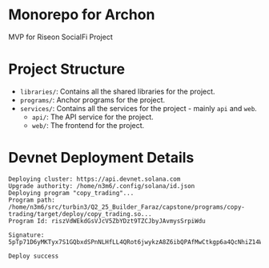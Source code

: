 # Monorepo for Archon
MVP for Riseon SocialFi Project

# Project Structure

- `libraries/`: Contains all the shared libraries for the project.
- `programs/`: Anchor programs for the project.
- `services/`: Contains all the services for the project - mainly `api` and `web`.
  * `api/`: The API service for the project.
  * `web/`: The frontend for the project.

# Devnet Deployment Details
```text
Deploying cluster: https://api.devnet.solana.com
Upgrade authority: /home/n3m6/.config/solana/id.json
Deploying program "copy_trading"...
Program path: /home/n3m6/src/turbin3/Q2_25_Builder_Faraz/capstone/programs/copy-trading/target/deploy/copy_trading.so...
Program Id: riszVdWEkdGsVJcV5ZbYDzt9TZCJbyJAvmysSrpiWdu

Signature: 5pTp71D6yMKTyx7S1GQbxdSPnNLHfLL4QRot6jwykzA8Z6ibQPAfMwCtkgp6a4QcNhiZ14WmckKNQCbrXrhNnNVh

Deploy success
```